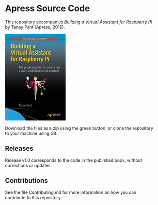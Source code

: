 # Apress Source Code

This repository accompanies [*Building a Virtual Assistant for Raspberry Pi*](http://www.apress.com/9781484221662) by Tanay Pant (Apress, 2016).

![Cover image](9781484221662.jpg)

Download the files as a zip using the green button, or clone the repository to your machine using Git.

## Releases

Release v1.0 corresponds to the code in the published book, without corrections or updates.

## Contributions

See the file Contributing.md for more information on how you can contribute to this repository.
